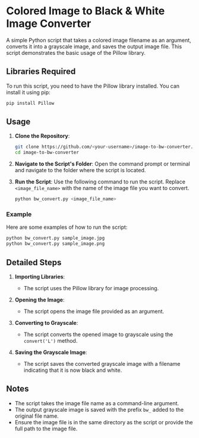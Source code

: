# Colored Image to Black & White Image Converter

A simple Python script that takes a colored image filename as an argument, converts it into a grayscale image, and saves the output image file. This script demonstrates the basic usage of the Pillow library.

## Libraries Required

To run this script, you need to have the Pillow library installed. You can install it using pip:

```bash
pip install Pillow
```

## Usage

1. **Clone the Repository**:
    ```bash
    git clone https://github.com/<your-username>/image-to-bw-converter.git
    cd image-to-bw-converter
    ```

2. **Navigate to the Script's Folder**:
    Open the command prompt or terminal and navigate to the folder where the script is located.

3. **Run the Script**:
    Use the following command to run the script. Replace `<image_file_name>` with the name of the image file you want to convert.

    ```bash
    python bw_convert.py <image_file_name>
    ```

### Example

Here are some examples of how to run the script:

```bash
python bw_convert.py sample_image.jpg
python bw_convert.py sample_image.png
```

## Detailed Steps

1. **Importing Libraries**:
    - The script uses the Pillow library for image processing.

2. **Opening the Image**:
    - The script opens the image file provided as an argument.

3. **Converting to Grayscale**:
    - The script converts the opened image to grayscale using the `convert('L')` method.

4. **Saving the Grayscale Image**:
    - The script saves the converted grayscale image with a filename indicating that it is now black and white.


## Notes

- The script takes the image file name as a command-line argument.
- The output grayscale image is saved with the prefix `bw_` added to the original file name.
- Ensure the image file is in the same directory as the script or provide the full path to the image file.
